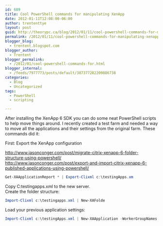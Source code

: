 ```yaml
---
id: 689
title: Cool PowerShell commands for manipulating XenApp
date: 2012-01-11T12:08:00-06:00
author: trententtye
layout: post
guid: http://theorypc.ca/blog/2012/01/11/cool-powershell-commands-for-manipulating-xenapp/
permalink: /2012/01/11/cool-powershell-commands-for-manipulating-xenapp/
blogger_blog:
  - trentent.blogspot.com
blogger_author:
  - Trentent
blogger_permalink:
  - /2012/01/cool-powershell-commands-for.html
blogger_internal:
  - /feeds/7977773/posts/default/387377282209886738
categories:
  - Blog
  - Uncategorized
tags:
  - PowerShell
  - scripting

---
```

After installing the XenApp 6 SDK you can do some neat PowerShell scripts to help move things around. I recently created a test farm and needed a way to move all the applications and their settings from the original farm. These commands did it:

First: Export the XenApp configuration

<http://www.jasonconger.com/post/migrate-citrix-xenapp-6-folder-structure-using-powershell/>  
<http://www.jasonconger.com/post/export-and-import-citrix-xenapp-6-published-applications-using-powershell/>


```powershell
Get-XAApplicationReport * | Export-Clixml c:\testingApps.xm
```


Copy C:testingapps.xml to the new server.  
Create the folder structure:


```powershell
Import-Clixml c:\testingapps.xml | New-XAFolde
```


Load your previous application settings:


```powershell
Import-Clixml c:\testingApps.xml | New-XAApplication -WorkerGroupNames $nul
```


&nbsp;

<!-- AddThis Advanced Settings generic via filter on the_content -->

<!-- AddThis Share Buttons generic via filter on the_content -->
